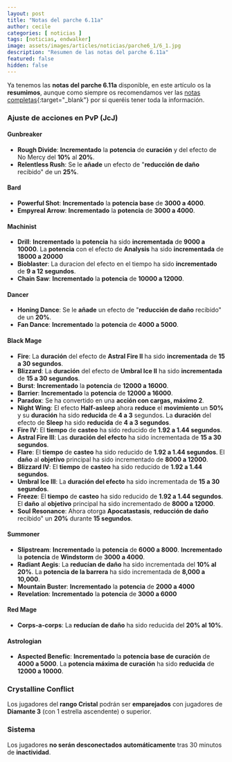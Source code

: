 ```yaml
---
layout: post
title: "Notas del parche 6.11a"
author: cecile
categories: [ noticias ]
tags: [noticias, endwalker]
image: assets/images/articles/noticias/parche6_1/6_1.jpg
description: "Resumen de las notas del parche 6.11a"
featured: false
hidden: false
---
```


Ya tenemos las **notas del parche 6.11a** disponible, en este artículo os la **resumimos**, aunque como siempre os recomendamos ver las [notas completas](https://na.finalfantasyxiv.com/lodestone/topics/detail/d88afafea8d33e11ff14d39f3d07ff7412b92b79){:target="_blank"} por si queréis tener toda la información.

### Ajuste de acciones en PvP (JcJ)

#### Gunbreaker

- **Rough Divide**: **Incrementado** la **potencia** de **curación** y del efecto de No Mercy del **10%** al **20%**.
- **Relentless Rush**: Se le **añade** un efecto de "**reducción de daño** recibido" de un **25%**.

#### Bard

- **Powerful Shot**: **Incrementado** la **potencia base** de **3000 a 4000**.
- **Empyreal Arrow**: **Incrementado** la **potencia** de **3000 a 4000**.

#### Machinist

- **Drill**: **Incrementado** la **potencia** ha sido **incrementada** de **9000 a 10000**. La **potencia** con el efecto de **Analysis** ha sido **incrementada** de **18000 a 20000**
- **Bioblaster**: La duracion del efecto en el tiempo ha sido **incrementado** de **9 a 12 segundos**.
- **Chain Saw**: **Incrementado** la **potencia** de **10000 a 12000**.

#### Dancer

- **Honing Dance**: Se le **añade** un efecto de "**reducción de daño** recibido" de un **20%**.
- **Fan Dance**: **Incrementado** la **potencia** de **4000 a 5000**.

#### Black Mage
- **Fire**: La **duración** del efecto de **Astral Fire II** ha sido **incrementada** de **15 a 30 segundos**.
- **Blizzard**: La **duración** del efecto de **Umbral Ice II** ha sido **incrementada** de **15 a 30 segundos**.
- **Burst**: **Incrementado** la **potencia** de **12000 a 16000**.
- **Barrier**: **Incrementado** la **potencia** de **12000 a 16000**.
- **Paradox**: Se ha convertido en una **acción con cargas, máximo 2**.
- **Night Wing**: El efecto **Half-asleep** ahora **reduce** el **movimiento** un **50%** y su **duración** ha sido **reducida** de **4 a 3** segundos. La **duración** del efecto de **Sleep** ha sido **reducida** de **4 a 3 segundos**.
- **Fire IV**: El **tiempo** de **casteo** ha sido reducido de **1.92 a 1.44 segundos**.
- **Astral Fire III**: Las **duración del efecto** ha sido incrementada de **15 a 30 segundos**.
- **Flare**: El **tiempo** de **casteo** ha sido reducido de **1.92 a 1.44 segundos**. El **daño** al **objetivo** principal ha sido incrementado de **8000 a 12000**.
- **Blizzard IV**: El **tiempo** de **casteo** ha sido reducido de **1.92 a 1.44 segundos**.
- **Umbral Ice III**: La **duración del efecto** ha sido incrementada de **15 a 30 segundos**.
- **Freeze**: El **tiempo** de **casteo** ha sido reducido de **1.92 a 1.44 segundos**. El **daño** al **objetivo** principal ha sido incrementado de **8000 a 12000**.
- **Soul Resonance**: Ahora otorga **Apocatastasis**, **reducción de daño** recibido" un **20%** durante **15 segundos**.

#### Summoner
- **Slipstream**: **Incrementado** la **potencia** de **6000 a 8000**. **Incrementado** la **potencia** de **Windstorm** de **3000 a 4000**.
- **Radiant Aegis**: La **reducían de daño** ha sido incrementada del **10% al 20%**. La **potencia de la barrera** ha sido incrementada de **8,000 a 10,000**.
- **Mountain Buster**: **Incrementado** la **potencia** de **2000 a 4000**
- **Revelation**: **Incrementado** la **potencia** de **3000 a 6000**

#### Red Mage
- **Corps-a-corps**: La **reducían de daño** ha sido reducida del **20% al 10%**.

#### Astrologian
- **Aspected Benefic**: **Incrementado** la **potencia base de curación** de **4000 a 5000**. La **potencia máxima de curación** ha sido **reducida** de **12000 a 10000**.

### Crystalline Conflict

Los jugadores del **rango Cristal** podrán ser **emparejados** con jugadores de **Diamante 3** (con 1 estrella ascendente) o superior.

### Sistema

Los jugadores **no serán desconectados automáticamente** tras 30 minutos de **inactividad**.

